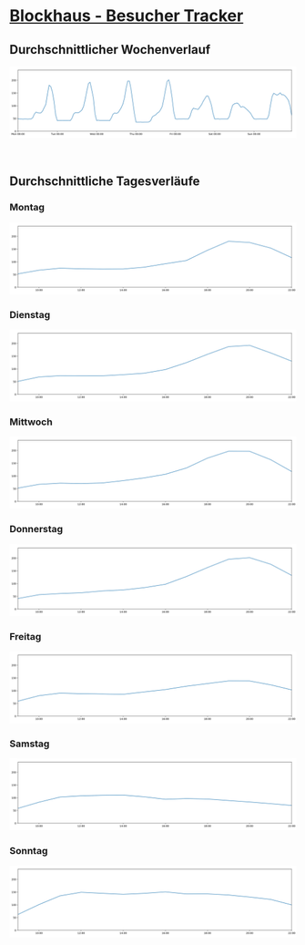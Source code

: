 # [**Blockhaus - Besucher Tracker**](https://github.com/Garbaz/blockhaus-scrape)

<!-- <br>

# Heute
## *Heutiger Verlauf*
![today](today.svg)
<br>

## *Durchschnittlicher Verlauf für heutigen Wochentag*
![today_avg](today_avg.svg)

<br> -->

<!-- # Woche -->

<!-- ## *Verlauf der aktuellen Woche*
![week](week.svg) -->

## Durchschnittlicher Wochenverlauf

![week_avg](week_avg.svg)

<br>

<!-- # Wochentage -->

## Durchschnittliche Tagesverläufe

### **Montag**

![Monday](Monday.svg)

### **Dienstag**

![Tuesday](Tuesday.svg)

### **Mittwoch**

![Wednesday](Wednesday.svg)

### **Donnerstag**

![Thursday](Thursday.svg)

### **Freitag**

![Friday](Friday.svg)

### **Samstag**

![Saturday](Saturday.svg)

### **Sonntag**

![Sunday](Sunday.svg)

<br><br>

